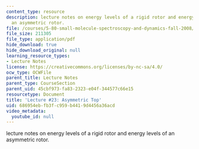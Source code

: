```yaml
---
content_type: resource
description: lecture notes on energy levels of a rigid rotor and energy levels of
  an asymmetric rotor.
file: /courses/5-80-small-molecule-spectroscopy-and-dynamics-fall-2008/686954ebfb3fc959b4419d4456a36acd_23_580ln_fa08.pdf
file_size: 211305
file_type: application/pdf
hide_download: true
hide_download_original: null
learning_resource_types:
- Lecture Notes
license: https://creativecommons.org/licenses/by-nc-sa/4.0/
ocw_type: OCWFile
parent_title: Lecture Notes
parent_type: CourseSection
parent_uid: 45cbf973-fa83-2323-e04f-344577c66e15
resourcetype: Document
title: 'Lecture #23: Asymmetric Top'
uid: 686954eb-fb3f-c959-b441-9d4456a36acd
video_metadata:
  youtube_id: null
---
```

lecture notes on energy levels of a rigid rotor and energy levels of an asymmetric rotor.